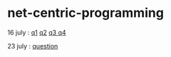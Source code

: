 # net-centric-programming

16 july :
[q1](https://htmlpreview.github.io/?https://github.com/Mahe-git2hub/net-centric-programming/blob/master/16%20july%20lab/q1.html)
[q2](https://htmlpreview.github.io/?https://github.com/Mahe-git2hub/net-centric-programming/blob/master/16%20july%20lab/q2.html)
[q3 ](https://htmlpreview.github.io/?https://github.com/Mahe-git2hub/net-centric-programming/blob/master/16%20july%20lab/q3.html)
[q4 ](https://htmlpreview.github.io/?https://github.com/Mahe-git2hub/net-centric-programming/blob/master/16%20july%20lab/q4.html)

23 july : [question](https://htmlpreview.github.io/?https://github.com/Mahe-git2hub/net-centric-programming/tree/master/23%20july/index.html)
